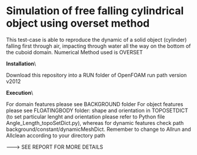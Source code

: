 # Simulation of free falling cylindrical object using overset method

This test-case is able to reproduce the dynamic of a solid object (cylinder) falling first through air, impacting through water 
all the way on the bottom of the cuboid domain. Numerical Method used is OVERSET

**Installation**\


Download this repository into a RUN folder of OpenFOAM run path version v2012

**Execution**\


For domain features please see BACKGROUND folder
For object features please see FLOATINGBODY folder: shape and orientation in TOPOSETDICT (to set particular lenght and orientation please refer to Python file Angle_Length_topoSetDict.py), whereas for dynamic features check path background/constant/dynamicMeshDict. Remember to change to Allrun and Allclean according to your directory path

---> SEE REPORT FOR MORE DETAILS
